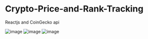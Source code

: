 # Crypto-Price-and-Rank-Tracking
Reactjs and CoinGecko api

![image](https://github.com/user-attachments/assets/b99aaf9e-9375-4753-ad95-ab2fb026af57)
![image](https://github.com/user-attachments/assets/c7359696-5b41-4354-b68d-d85700345e0b)
![image](https://github.com/user-attachments/assets/93307d8a-9884-4de3-adb6-7ce990a4b2e2)



